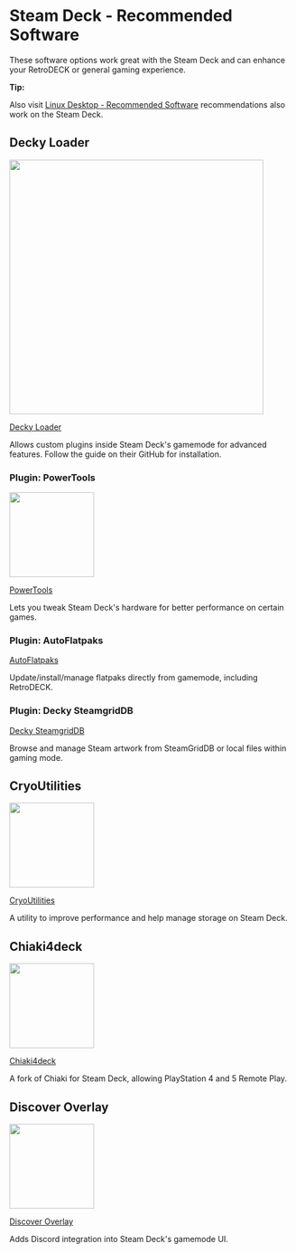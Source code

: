 # Steam Deck - Recommended Software

These software options work great with the Steam Deck and can enhance your RetroDECK or general gaming experience.

**Tip:**

Also visit [Linux Desktop - Recommended Software](../linux_desktop/linux-software.md) recommendations also work on the Steam Deck.

## Decky Loader

<img src="../../../wiki_images/logos/decky-loader-logo.png" width="450">

[Decky Loader](https://github.com/SteamDeckHomebrew/decky-loader)

Allows custom plugins inside Steam Deck's gamemode for advanced features. Follow the guide on their GitHub for installation.

### Plugin: PowerTools

<img src="../../../wiki_images/logos/powertools-logo.png" width="150">

[PowerTools](https://git.ngni.us/NG-SD-Plugins/PowerTools)

Lets you tweak Steam Deck's hardware for better performance on certain games.

### Plugin: AutoFlatpaks

[AutoFlatpaks](https://github.com/jurassicplayer/decky-autoflatpaks)

Update/install/manage flatpaks directly from gamemode, including RetroDECK.

### Plugin: Decky SteamgridDB 

[Decky SteamgridDB](https://github.com/SteamGridDB/decky-steamgriddb)

Browse and manage Steam artwork from SteamGridDB or local files within gaming mode.

## CryoUtilities

<img src="../../../wiki_images/logos/cryoutilities-logo.png" width="150">

[CryoUtilities](https://github.com/CryoByte33/steam-deck-utilities)

A utility to improve performance and help manage storage on Steam Deck. 

## Chiaki4deck

<img src="../../../wiki_images/logos/chiaki4deck-logo.png" width="150">

[Chiaki4deck](https://flathub.org/apps/io.github.streetpea.Chiaki4deck)

A fork of Chiaki for Steam Deck, allowing PlayStation 4 and 5 Remote Play.

## Discover Overlay

<img src="../../../wiki_images/logos/discover-overlay-logo.svg" width="150">

[Discover Overlay](https://flathub.org/apps/io.github.trigg.discover_overlay)

Adds Discord integration into Steam Deck's gamemode UI.

